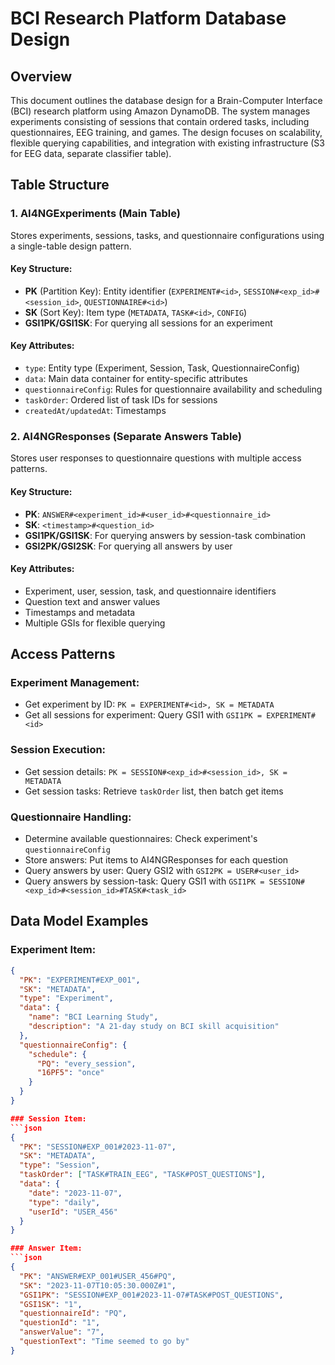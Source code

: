 # BCI Research Platform Database Design

## Overview

This document outlines the database design for a Brain-Computer Interface (BCI) research platform using Amazon DynamoDB. The system manages experiments consisting of sessions that contain ordered tasks, including questionnaires, EEG training, and games. The design focuses on scalability, flexible querying capabilities, and integration with existing infrastructure (S3 for EEG data, separate classifier table).

## Table Structure

### 1. AI4NGExperiments (Main Table)

Stores experiments, sessions, tasks, and questionnaire configurations using a single-table design pattern.

#### Key Structure:
- **PK** (Partition Key): Entity identifier (`EXPERIMENT#<id>`, `SESSION#<exp_id>#<session_id>`, `QUESTIONNAIRE#<id>`)
- **SK** (Sort Key): Item type (`METADATA`, `TASK#<id>`, `CONFIG`)
- **GSI1PK/GSI1SK**: For querying all sessions for an experiment

#### Key Attributes:
- `type`: Entity type (Experiment, Session, Task, QuestionnaireConfig)
- `data`: Main data container for entity-specific attributes
- `questionnaireConfig`: Rules for questionnaire availability and scheduling
- `taskOrder`: Ordered list of task IDs for sessions
- `createdAt/updatedAt`: Timestamps

### 2. AI4NGResponses (Separate Answers Table)

Stores user responses to questionnaire questions with multiple access patterns.

#### Key Structure:
- **PK**: `ANSWER#<experiment_id>#<user_id>#<questionnaire_id>`
- **SK**: `<timestamp>#<question_id>`
- **GSI1PK/GSI1SK**: For querying answers by session-task combination
- **GSI2PK/GSI2SK**: For querying all answers by user

#### Key Attributes:
- Experiment, user, session, task, and questionnaire identifiers
- Question text and answer values
- Timestamps and metadata
- Multiple GSIs for flexible querying

## Access Patterns

### Experiment Management:
- Get experiment by ID: `PK = EXPERIMENT#<id>, SK = METADATA`
- Get all sessions for experiment: Query GSI1 with `GSI1PK = EXPERIMENT#<id>`

### Session Execution:
- Get session details: `PK = SESSION#<exp_id>#<session_id>, SK = METADATA`
- Get session tasks: Retrieve `taskOrder` list, then batch get items

### Questionnaire Handling:
- Determine available questionnaires: Check experiment's `questionnaireConfig`
- Store answers: Put items to AI4NGResponses for each question
- Query answers by user: Query GSI2 with `GSI2PK = USER#<user_id>`
- Query answers by session-task: Query GSI1 with `GSI1PK = SESSION#<exp_id>#<session_id>#TASK#<task_id>`

## Data Model Examples

### Experiment Item:
```json
{
  "PK": "EXPERIMENT#EXP_001",
  "SK": "METADATA",
  "type": "Experiment",
  "data": {
    "name": "BCI Learning Study",
    "description": "A 21-day study on BCI skill acquisition"
  },
  "questionnaireConfig": {
    "schedule": {
      "PQ": "every_session",
      "16PF5": "once"
    }
  }
}

### Session Item:
```json
{
  "PK": "SESSION#EXP_001#2023-11-07",
  "SK": "METADATA",
  "type": "Session",
  "taskOrder": ["TASK#TRAIN_EEG", "TASK#POST_QUESTIONS"],
  "data": {
    "date": "2023-11-07",
    "type": "daily",
    "userId": "USER_456"
  }
}

### Answer Item:
```json
{
  "PK": "ANSWER#EXP_001#USER_456#PQ",
  "SK": "2023-11-07T10:05:30.000Z#1",
  "GSI1PK": "SESSION#EXP_001#2023-11-07#TASK#POST_QUESTIONS",
  "GSI1SK": "1",
  "questionnaireId": "PQ",
  "questionId": "1",
  "answerValue": "7",
  "questionText": "Time seemed to go by"
}


